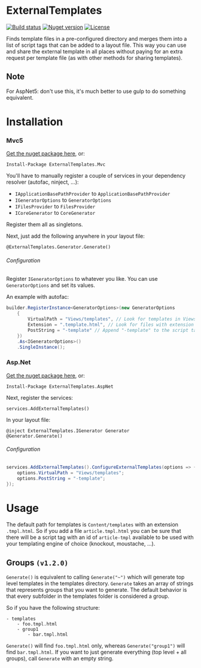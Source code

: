 # ExternalTemplates

[![Build status](https://img.shields.io/appveyor/ci/mrahhal/externaltemplates/master.svg)](https://ci.appveyor.com/project/mrahhal/externaltemplates)
[![Nuget version](https://img.shields.io/nuget/v/ExternalTemplates.AspNet.svg)](https://www.nuget.org/packages/ExternalTemplates.AspNet)
[![License](https://img.shields.io/badge/license-MIT-blue.svg)](https://opensource.org/licenses/MIT)

Finds template files in a pre-configured directory and merges them into a list of script tags that can be added to a layout file. This way you can use and share the external template in all places without paying for an extra request per template file (as with other methods for sharing templates).

## Note
For AspNet5: don't use this, it's much better to use gulp to do something equivalent.

# Installation

### Mvc5

[Get the nuget package here](https://www.nuget.org/packages/ExternalTemplates.Mvc/), or:
```
Install-Package ExternalTemplates.Mvc
```

You'll have to manually register a couple of services in your dependency resolver (autofac, ninject, ...):
- `IApplicationBasePathProvider` to `ApplicationBasePathProvider`
- `IGeneratorOptions` to `GeneratorOptions`
- `IFilesProvider` to `FilesProvider`
- `ICoreGenerator` to `CoreGenerator`

Register them all as singletons.

Next, just add the following anywhere in your layout file:
```
@ExternalTemplates.Generator.Generate()
```

###### Configuration
Register `IGeneratorOptions` to whatever you like. You can use `GeneratorOptions` and set its values.

An example with autofac:
```c#
builder.RegisterInstance<GeneratorOptions>(new GeneratorOptions
	{
		VirtualPath = "Views/templates", // Look for templates in Views/templates. Default is "Content/templates"
		Extension = ".template.html", // Look for files with extension ".template.html". Default is ".tmpl.html"
		PostString = "-template" // Append "-template" to the script tag's id. Default is "-tmpl"
	})
	.As<IGeneratorOptions>()
	.SingleInstance();
```

### Asp.Net

[Get the nuget package here](https://www.nuget.org/packages/ExternalTemplates.AspNet), or:
```
Install-Package ExternalTemplates.AspNet
```

Next, register the services:
```
services.AddExternalTemplates()
```

In your layout file:
```
@inject ExternalTemplates.IGenerator Generator
@Generator.Generate()
```

###### Configuration

```c#
services.AddExternalTemplates().ConfigureExternalTemplates(options => {
	options.VirtualPath = "Views/templates";
	options.PostString = "-template";
});
```

# Usage

The default path for templates is `Content/templates` with an extension `.tmpl.html`. So if you add a file `article.tmpl.html` you can be sure that there will be a script tag with an id of `article-tmpl` available to be used with your templating engine of choice (knockout, moustache, ...).

## Groups `(v1.2.0)`

`Generate()` is equivalent to calling `Generate("~")` which will generate top level templates in the templates directory.
`Generate` takes an array of strings that represents groups that you want to generate. The default behavior is that every subfolder in the templates folder is considered a group.

So if you have the following structure:
```
- templates
	- foo.tmpl.html
	- group1
		- bar.tmpl.html
```

`Generate()` will find `foo.tmpl.html` only, whereas `Generate("group1")` will find `bar.tmpl.html`. If you want to just generate everything (top level + all groups), call `Generate` with an empty string.
